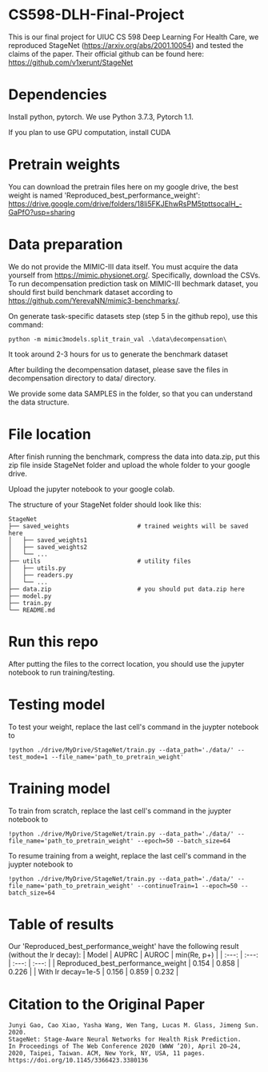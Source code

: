 # CS598-DLH-Final-Project

This is our final project for UIUC CS 598 Deep Learning For Health Care, we reproduced StageNet (https://arxiv.org/abs/2001.10054) and tested the claims of the paper. Their official github can be found here:
https://github.com/v1xerunt/StageNet

# Dependencies

Install python, pytorch. We use Python 3.7.3, Pytorch 1.1.

If you plan to use GPU computation, install CUDA

# Pretrain weights

You can download the pretrain files here on my google drive, the best weight is named 'Reproduced_best_performance_weight': 
https://drive.google.com/drive/folders/18li5FKJEhwRsPM5tpttsocalH_-GaPfO?usp=sharing

# Data preparation

We do not provide the MIMIC-III data itself. You must acquire the data yourself from https://mimic.physionet.org/. Specifically, download the CSVs. To run decompensation prediction task on MIMIC-III bechmark dataset, you should first build benchmark dataset according to https://github.com/YerevaNN/mimic3-benchmarks/.

On generate task-specific datasets step (step 5 in the github repo), use this command:
```
python -m mimic3models.split_train_val .\data\decompensation\
```

It took around 2-3 hours for us to generate the benchmark dataset

After building the decompensation dataset, please save the files in decompensation directory to data/ directory.

We provide some data SAMPLES in the folder, so that you can understand the data structure.

# File location

After finish running the benchmark, compress the data into data.zip, put this zip file inside StageNet folder and upload the whole folder to your google drive.

Upload the jupyter notebook to your google colab.

The structure of your StageNet folder should look like this:

    StageNet
    ├── saved_weights                   # trained weights will be saved here
    │   ├── saved_weights1
    │   ├── saved_weights2
    │   └── ...
    ├── utils                           # utility files
    │   ├── utils.py
    │   ├── readers.py
    │   └── ...
    ├── data.zip                        # you should put data.zip here
    ├── model.py                        
    ├── train.py                        
    └── README.md

# Run this repo

After putting the files to the correct location, you should use the jupyter notebook to run training/testing.

# Testing model

To test your weight, replace the last cell's command in the juypter notebook to

```
!python ./drive/MyDrive/StageNet/train.py --data_path='./data/' --test_mode=1 --file_name='path_to_pretrain_weight'
```


# Training model

To train from scratch, replace the last cell's command in the juypter notebook to

```
!python ./drive/MyDrive/StageNet/train.py --data_path='./data/' --file_name='path_to_pretrain_weight' --epoch=50 --batch_size=64
```

To resume training from a weight, replace the last cell's command in the juypter notebook to

```
!python ./drive/MyDrive/StageNet/train.py --data_path='./data/' --file_name='path_to_pretrain_weight' --continueTrain=1 --epoch=50 --batch_size=64
```

# Table of results

Our 'Reproduced_best_performance_weight' have the following result (without the lr decay):
| Model | AUPRC | AUROC | min(Re, p+) |
| :---: | :---: | :---: | :---: |
| Reproduced_best_performance_weight | 0.154 | 0.858 | 0.226 |
| With lr decay=1e-5 | 0.156 | 0.859 | 0.232 | 

# Citation to the Original Paper

```
Junyi Gao, Cao Xiao, Yasha Wang, Wen Tang, Lucas M. Glass, Jimeng Sun. 2020. 
StageNet: Stage-Aware Neural Networks for Health Risk Prediction. 
In Proceedings of The Web Conference 2020 (WWW ’20), April 20–24, 2020, Taipei, Taiwan. ACM, New York, NY, USA, 11 pages. 
https://doi.org/10.1145/3366423.3380136
```
